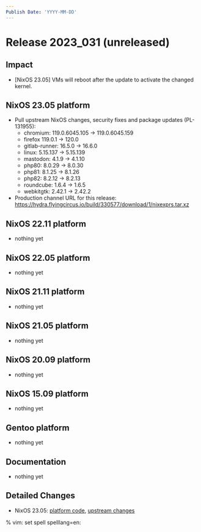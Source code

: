 ```yaml
---
Publish Date: 'YYYY-MM-DD'
---
```


# Release 2023_031 (unreleased)

## Impact

- \[NixOS 23.05\] VMs will reboot after the update to activate the changed kernel.

## NixOS 23.05 platform

- Pull upstream NixOS changes, security fixes and package updates (PL-131955):
  - chromium: 119.0.6045.105 -> 119.0.6045.159
  - firefox 119.0.1 -> 120.0
  - gitlab-runner: 16.5.0 -> 16.6.0
  - linux: 5.15.137 -> 5.15.139
  - mastodon: 4.1.9 -> 4.1.10
  - php80: 8.0.29 -> 8.0.30
  - php81: 8.1.25 -> 8.1.26
  - php82: 8.2.12 -> 8.2.13
  - roundcube: 1.6.4 -> 1.6.5
  - webkitgtk: 2.42.1 → 2.42.2
- Production channel URL for this release: https://hydra.flyingcircus.io/build/330577/download/1/nixexprs.tar.xz

## NixOS 22.11 platform

- nothing yet

## NixOS 22.05 platform

- nothing yet

## NixOS 21.11 platform

- nothing yet

## NixOS 21.05 platform

- nothing yet

## NixOS 20.09 platform

- nothing yet

## NixOS 15.09 platform

- nothing yet

## Gentoo platform

- nothing yet

## Documentation

- nothing yet

## Detailed Changes

- NixOS 23.05: [platform code](https://github.com/flyingcircusio/fc-nixos/compare/fc/r2023_030/23.05...3cdfa12958333ea49a3475eb6e485ca646d5ecce),
 [upstream changes](https://github.com/flyingcircusio/nixpkgs/compare/be09c9bcb2b919e4cb9cc628632c76c7f563dd93...045aea9af69a56bafe26cc2c59b94e237ecc1f98)

% vim: set spell spelllang=en:
